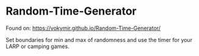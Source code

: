 # Random-Time-Generator
Found on: https://vokymir.github.io/Random-Time-Generator/

Set boundaries for min and max of randomness and use the timer for your LARP or camping games.